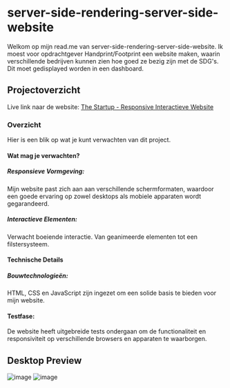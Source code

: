 # server-side-rendering-server-side-website
Welkom op mijn read.me van server-side-rendering-server-side-website. Ik moest voor opdrachtgever Handprint/Footprint een website maken, waarin verschillende bedrijven kunnen zien hoe goed ze bezig zijn met de SDG's. Dit moet gedisplayed worden in een dashboard.

## Projectoverzicht
Live link naar de website: [The Startup - Responsive Interactieve Website](https://rubenerhardt.github.io/the-startup-responsive-interactieve-website/)

### Overzicht
Hier is een blik op wat je kunt verwachten van dit project.

#### Wat mag je verwachten?

##### Responsieve Vormgeving: 
Mijn website past zich aan aan verschillende schermformaten, waardoor een goede ervaring op zowel desktops als mobiele apparaten wordt gegarandeerd.

##### Interactieve Elementen: 
Verwacht boeiende interactie. Van geanimeerde elementen tot een filstersysteem. 

#### Technische Details

##### Bouwtechnologieën: 
HTML, CSS en JavaScript zijn ingezet om een solide basis te bieden voor mijn website.

#### Testfase: 
De website heeft uitgebreide tests ondergaan om de functionaliteit en responsiviteit op verschillende browsers en apparaten te waarborgen.

## Desktop Preview
![image](https://github.com/RubenErhardt/the-startup-responsive-interactieve-website/assets/144007147/11e45cce-554e-4f71-9d01-87728caffc05)
![image](https://github.com/RubenErhardt/the-startup-responsive-interactieve-website/assets/144007147/74980292-a18a-4f2b-ae55-34b377edac31)
